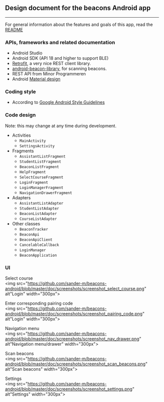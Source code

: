 ## Design document for the beacons Android app
***
For general information about the features and goals of this app, read the [README](https://github.com/sander-m/beacons-android/blob/master/README.md)

### APIs, frameworks and related documentation
* Android Studio
* Android SDK (API 18 and higher to support BLE)
* [Retrofit](http://square.github.io/retrofit/), a very nice REST client library.
* [android-beacon-library](https://github.com/AltBeacon/android-beacon-library), for scanning beacons.
* REST API from Minor Programmeren
* Android [Material design](https://developer.android.com/design/material/index.html)

### Coding style
* According to [Google Android Style Guidelines](http://source.android.com/source/code-style.html)

### Code design
Note: this may change at any time during development.
* Activities
  * `MainActivity`  
  * `SettingsActivity`  
* Fragments
  * `AssistantListFragment`
  * `StudentListFragment`
  * `BeaconListFragment`
  * `HelpFragment`
  * `SelectCourseFragment`
  * `LoginFragment`
  * `LoginManagerFragment`
  * `NavigationDrawerFragment`
* Adapters
  * `AssistantListAdapter`
  * `StudentListAdapter`
  * `BeaconListAdapter`
  * `CourseListAdapter`
* Other classes
  * `BeaconTracker`
  * `BeaconApi`
  * `BeaconApiClient`
  * `CancelableCallback`
  * `LoginManager`
  * `BeaconApplication`

### UI
Select course  
<img src="https://github.com/sander-m/beacons-android/blob/master/doc/screenshots/screenshot_select_course.png" alt"Login" width="300px">  

Enter corresponding pairing code  
<img src="https://github.com/sander-m/beacons-android/blob/master/doc/screenshots/screenshot_pairing_code.png" alt"Login" width="300px"> 

Navigation menu  
<img src="https://github.com/sander-m/beacons-android/blob/master/doc/screenshots/screenshot_nav_drawer.png" alt"Navigation menu/drawer" width="300px">  

Scan beacons  
<img src="https://github.com/sander-m/beacons-android/blob/master/doc/screenshots/screenshot_scan_beacons.png" alt"Scan beacons" width="300px">  

Settings  
<img src="https://github.com/sander-m/beacons-android/blob/master/doc/screenshots/screenshot_settings.png" alt"Settings" width="300px">  
